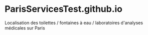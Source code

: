 # ParisServicesTest.github.io
Localisation des toilettes / fontaines à eau / laboratoires d'analyses médicales sur Paris
